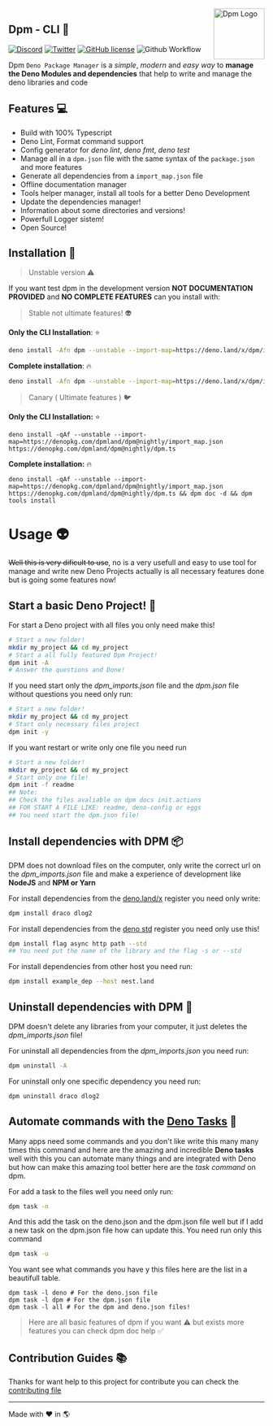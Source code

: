 <img src="https://avatars.githubusercontent.com/u/97813425" align="right" alt="Dpm Logo" width="100">

## Dpm - CLI :sauropod:

[![Discord](https://img.shields.io/discord/932381618851692565?label=Discord&logo=discord&logoColor=white)](https://discord.gg/Um27YPJKud)
[![Twitter](https://img.shields.io/twitter/follow/dpm_land?label=Dpm%20Land&style=social)](https://twitter.com/intent/follow?screen_name=dpm_land)
[![GitHub license](https://img.shields.io/github/license/dpmland/cli?label=License)](./LICENSE)
![Github Workflow](https://img.shields.io/github/workflow/status/dpmland/cli/CI)

Dpm `Deno Package Manager` is a _simple_, _modern_ and _easy way_ to **manage
the Deno Modules and dependencies** that help to write and manage the deno
libraries and code

## Features :computer:

- Build with 100% Typescript
- Deno Lint, Format command support
- Config generator for _deno lint_, _deno fmt_, _deno test_
- Manage all in a `dpm.json` file with the same syntax of the `package.json` and
  more features
- Generate all dependencies from a `import_map.json` file
- Offline documentation manager
- Tools helper manager, install all tools for a better Deno Development
- Update the dependencies manager!
- Information about some directories and versions!
- Powerfull Logger sistem!
- Open Source!

## Installation :rocket:

> Unstable version :warning:

If you want test dpm in the development version **NOT DOCUMENTATION PROVIDED**
and **NO COMPLETE FEATURES** can you install with:

> Stable not ultimate features! :alien:

**Only the CLI Installation**: :star:

```sh
deno install -Afn dpm --unstable --import-map=https://deno.land/x/dpm/import_map.json https://deno.land/x/dpm/cli.ts
```

**Complete installation**: :fire:

```sh
deno install -Afn dpm --unstable --import-map=https://deno.land/x/dpm/import_map.json https://deno.land/x/dpm/cli.ts && dpm doc -d && dpm tools install
```

> Canary ( Ultimate features ) :bird:

**Only the CLI Installation:** :star:

```
deno install -qAf --unstable --import-map=https://denopkg.com/dpmland/dpm@nightly/import_map.json https://denopkg.com/dpmland/dpm@nightly/dpm.ts
```

**Complete installation:** :fire:

```
deno install -qAf --unstable --import-map=https://denopkg.com/dpmland/dpm@nightly/import_map.json https://denopkg.com/dpmland/dpm@nightly/dpm.ts && dpm doc -d && dpm tools install
```

# Usage :alien:

~~Well this is very dificult to use~~, no is a very usefull and easy to use tool
for manage and write new Deno Projects actually is all necessary features done
but is going some features now!

## Start a basic Deno Project! :mega:

For start a Deno project with all files you only need make this!

```sh
# Start a new folder!
mkdir my_project && cd my_project
# Start a all fully featured Dpm Project!
dpm init -A
# Answer the questions and Done!
```

If you need start only the _dpm_imports.json_ file and the _dpm.json_ file
without questions you need only run:

```sh
# Start a new folder!
mkdir my_project && cd my_project
# Start only necessary files project
dpm init -y
```

If you want restart or write only one file you need run

```sh
# Start a new folder!
mkdir my_project && cd my_project
# Start only one file!
dpm init -f readme
## Note:
## Check the files avaliable on dpm docs init.actions
## FOR START A FILE LIKE: readme, deno-config or eggs
## You need start the dpm.json file!
```

## Install dependencies with DPM :package:

DPM does not download files on the computer, only write the correct url on the
_dpm_imports.json_ file and make a experience of development like **NodeJS** and
**NPM or Yarn**

For install dependencies from the [deno.land/x](https://deno.land/x/) register
you need only write:

```sh
dpm install draco dlog2
```

For install dependencies from the [deno std](https://deno.land/std) register you
need only use this!

```sh
dpm install flag async http path --std
## You need put the name of the library and the flag -s or --std
```

For install dependencies from other host you need run:

```sh
dpm install example_dep --host nest.land
```

## Uninstall dependencies with DPM :star2:

DPM doesn't delete any libraries from your computer, it just deletes the
_dpm_imports.json_ file!

For uninstall all dependencies from the _dpm_imports.json_ you need run:

```sh
dpm uninstall -A
```

For uninstall only one specific dependency you need run:

```sh
dpm uninstall draco dlog2
```

## Automate commands with the [Deno Tasks](https://deno.land/manual/tools/task_runner) :robot:

Many apps need some commands and you don't like write this many many times this
command and here are the amazing and incredible **Deno tasks** well with this
you can automate many things and are integrated with Deno but how can make this
amazing tool better here are the _task command_ on dpm.

For add a task to the files well you need only run:

```sh
dpm task -n
```

And this add the task on the deno.json and the dpm.json file well but if I add a
new task on the dpm.json file how can update this. You need run only this
command

```sh
dpm task -u
```

You want see what commands you have y this files here are the list in a
beautifull table.

```
dpm task -l deno # For the deno.json file
dpm task -l dpm # For the dpm.json file
dpm task -l all # For the dpm and deno.json files!
```

> Here are all basic features of dpm if you want :warning: but exists more
> features you can check dpm doc help :white_check_mark:

## Contribution Guides :books:

Thanks for want help to this project for contribute you can check the
[contributing file](./CONTRIBUTING.md)

---

Made with :heart: in :earth_americas:
